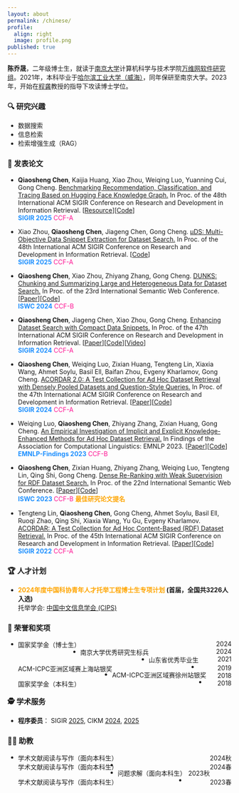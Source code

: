 ```yaml
---
layout: about
permalink: /chinese/
profile:
  align: right
  image: profile.png
published: true
---
```


**陈乔晟**，二年级博士生，就读于[南京大学](https://www.nju.edu.cn/)计算机科学与技术学院[万维网软件研究组](http://ws.nju.edu.cn/)。2021年，本科毕业于[哈尔滨工业大学（威海）](https://www.hitwh.edu.cn/)，同年保研至南京大学。2023年，开始在[程龚](http://ws.nju.edu.cn/~gcheng)教授的指导下攻读博士学位。

### 🔍 研究兴趣

- 数据搜索
- 信息检索
- 检索增强生成（RAG）

### 📔 发表论文

- **Qiaosheng Chen**, Kaijia Huang, Xiao Zhou, Weiqing Luo, Yuanning Cui, Gong Cheng.
  [Benchmarking Recommendation, Classification, and Tracing Based on Hugging Face Knowledge Graph.]()
  In Proc. of the 48th International ACM SIGIR Conference on Research and Development in Information Retrieval.
  [[Resource](https://huggingface.co/collections/cqsss/huggingbench-67b2ee02ca45b15e351009a2)][[Code](https://github.com/nju-websoft/HuggingBench)]  
  **<font color=DodgerBlue>SIGIR 2025</font>**  <font color=Deeppink>CCF-A</font>

- Xiao Zhou, **Qiaosheng Chen**, Jiageng Chen, Gong Cheng.
  [μDS: Multi-Objective Data Snippet Extraction for Dataset Search.]()
  In Proc. of the 48th International ACM SIGIR Conference on Research and Development in Information Retrieval.
  [[Code](https://github.com/nju-websoft/OptimalDataSnippets)]  
  **<font color=DodgerBlue>SIGIR 2025</font>**  <font color=Deeppink>CCF-A</font>

- **Qiaosheng Chen**, Xiao Zhou, Zhiyang Zhang, Gong Cheng.
  [DUNKS: Chunking and Summarizing Large and Heterogeneous Data for Dataset Search.](https://doi.org/10.1007/978-3-031-77850-6_5)
  In Proc. of the 23rd International Semantic Web Conference.
  [[Paper](https://doi.org/10.1007/978-3-031-77850-6_5)][[Code](https://github.com/nju-websoft/DUNKS)]  
  **<font color=DodgerBlue>ISWC 2024</font>**  <font color=Deeppink>CCF-B</font>

- **Qiaosheng Chen**, Jiageng Chen, Xiao Zhou, Gong Cheng.
  [Enhancing Dataset Search with Compact Data Snippets.](https://doi.org/10.1145/3626772.3657837)
  In Proc. of the 47th International ACM SIGIR Conference on Research and Development in Information Retrieval.
  [[Paper](https://doi.org/10.1145/3626772.3657837)][[Code](https://github.com/nju-websoft/CDS)][[Video](https://www.youtube.com/watch?v=10x2O9esWeU)]  
  **<font color=DodgerBlue>SIGIR 2024</font>**  <font color=Deeppink>CCF-A</font>

- **Qiaosheng Chen**, Weiqing Luo, Zixian Huang, Tengteng Lin, Xiaxia Wang, Ahmet Soylu, Basil Ell, Baifan Zhou, Evgeny Kharlamov, Gong Cheng.
  [ACORDAR 2.0: A Test Collection for Ad Hoc Dataset Retrieval with Densely Pooled Datasets and Question-Style Queries.](https://doi.org/10.1145/3626772.3657866)
  In Proc. of the 47th International ACM SIGIR Conference on Research and Development in Information Retrieval.
  [[Paper](https://doi.org/10.1145/3626772.3657866)][[Code](https://github.com/nju-websoft/ACORDAR-2)]  
  **<font color=DodgerBlue>SIGIR 2024</font>**  <font color=Deeppink>CCF-A</font>

- Weiqing Luo, **Qiaosheng Chen**, Zhiyang Zhang, Zixian Huang, Gong Cheng.
  [An Empirical Investigation of Implicit and Explicit Knowledge-Enhanced Methods for Ad Hoc Dataset Retrieval.](https://aclanthology.org/2023.findings-emnlp.957/)
  In Findings of the Association for Computational Linguistics: EMNLP 2023.
  [[Paper](https://aclanthology.org/2023.findings-emnlp.957/)][[Code](https://github.com/nju-websoft/AHDR-KnowledgeEnhanced)]  
  **<font color=DodgerBlue>EMNLP-Findings 2023</font>** <font color=Deeppink>CCF-B</font>

- **Qiaosheng Chen**, Zixian Huang, Zhiyang Zhang, Weiqing Luo, Tengteng Lin, Qing Shi, Gong Cheng.
  [Dense Re-Ranking with Weak Supervision for RDF Dataset Search.](https://doi.org/10.1007/978-3-031-47240-4_2)
  In Proc. of the 22nd International Semantic Web Conference.
  [[Paper](https://doi.org/10.1007/978-3-031-47240-4_2)][[Code](https://github.com/nju-websoft/DR2)]  
  **<font color=DodgerBlue> ISWC 2023 </font>** <font color=Deeppink>CCF-B</font> **<font color=Orange>最佳研究论文提名</font>**
  
- Tengteng Lin, **Qiaosheng Chen**, Gong Cheng, Ahmet Soylu, Basil Ell, Ruoqi Zhao, Qing Shi, Xiaxia Wang, Yu Gu, Evgeny Kharlamov.
  [ACORDAR: A Test Collection for Ad Hoc Content-Based (RDF) Dataset Retrieval.](https://doi.org/10.1145/3477495.3531729)
  In Proc. of the 45th International ACM SIGIR Conference on Research and Development in Information Retrieval.
  [[Paper](https://doi.org/10.1145/3477495.3531729)][[Code](https://github.com/nju-websoft/ACORDAR)]  
  **<font color=DodgerBlue>SIGIR 2022</font>**  <font color=Deeppink>CCF-A</font>
  

### 🏆 人才计划

- **<font color=Orange>2024年度中国科协青年人才托举工程博士生专项计划</font> (首届，全国共3226人入选)**  
  托举学会: [中国中文信息学会 (CIPS)](https://www.cipsc.org.cn/)

### 🏅 荣誉和奖项

- <div style="float: left"> 国家奖学金（博士生） </div><div style="float: right">2024</div>

- <div style="float: left"> 南京大学优秀研究生标兵 </div><div style="float: right">2024</div>

- <div style="float: left"> 山东省优秀毕业生 </div><div style="float: right">2021</div>

- <div style="float: left"> ACM-ICPC亚洲区域赛上海站银奖 </div><div style="float: right">2019</div>

- <div style="float: left"> ACM-ICPC亚洲区域赛徐州站银奖 </div><div style="float: right">2018</div>

- <div style="float: left"> 国家奖学金（本科生） </div><div style="float: right">2018</div>

### 🕵️ 学术服务  

- **程序委员**： SIGIR [2025](https://sigir2025.dei.unipd.it/), CIKM [2024](https://cikm2024.org/), [2025](https://cikm2025.org/)

### 👨‍🏫 助教

- <div style="float: left"> 学术文献阅读与写作（面向本科生） </div><div style="float: right">2024秋</div>

- <div style="float: left"> 学术文献阅读与写作（面向本科生） </div><div style="float: right">2024春</div>

- <div style="float: left"> 问题求解（面向本科生） </div><div style="float: right">2023秋</div>

- <div style="float: left"> 学术文献阅读与写作（面向本科生） </div><div style="float: right">2023春</div>